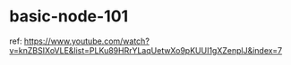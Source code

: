 # basic-node-101

ref: https://www.youtube.com/watch?v=knZBSIXoVLE&list=PLKu89HRrYLaqUetwXo9pKUUI1gXZenplJ&index=7